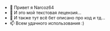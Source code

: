 - 👋 Привет я Narcoz64
- 👀 И это мой текстовая лецензия...
- 💞️ И также тут всё бет описано про код и тд...
- 📫 Всем удачного использования :)

<!---
Narcoz64/Narcoz64 is a ✨ special ✨ repository because its `README.md` (this file) appears on your GitHub profile.
You can click the Preview link to take a look at your changes.
--->
